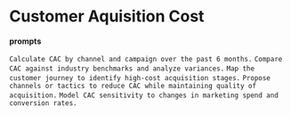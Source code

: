 # Customer Aquisition Cost

**prompts**

`Calculate CAC by channel and campaign over the past 6 months.`
`Compare CAC against industry benchmarks and analyze variances.`
`Map the customer journey to identify high-cost acquisition stages.`
`Propose channels or tactics to reduce CAC while maintaining quality of acquisition.`
`Model CAC sensitivity to changes in marketing spend and conversion rates.`